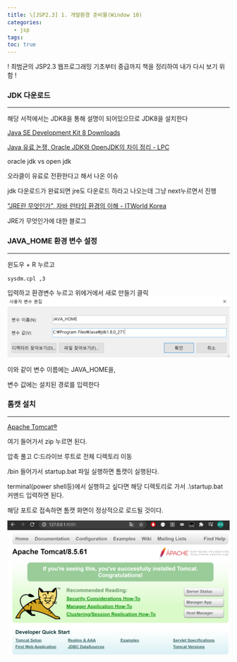 ```yaml
---
title: \[JSP2.3] 1. 개발환경 준비물(Window 10)
categories: 
  - jsp
tags: 
toc: true
---
```


! 최범균의 JSP2.3 웹프로그래밍 기초부터 중급까지 책을 정리하여 내가 다시 보기 위함 !

### JDK 다운로드

---

해당 서적에서는 JDK8을 통해 설명이 되어있으므로 JDK8을 설치한다

[Java SE Development Kit 8 Downloads](https://www.oracle.com/java/technologies/javase/javase-jdk8-downloads.html)

[Java 유료 논쟁, Oracle JDK와 OpenJDK의 차이 정리 - LPC](https://www.lpcinc.co.kr/blog/java-%EC%9C%A0%EB%A3%8C-%EB%85%BC%EC%9F%81-oracle-jdk%EC%99%80-openjdk%EC%9D%98-%EC%B0%A8%EC%9D%B4-%EC%A0%95%EB%A6%AC)

oracle jdk vs open jdk

오라클이 유료로 전환한다고 해서 나온 이슈

jdk 다운로드가 완료되면 jre도 다운로드 하라고 나오는데 그냥 next누르면서 진행

["JRE란 무엇인가", 자바 런타임 환경의 이해 - ITWorld Korea](https://www.itworld.co.kr/t/62076/%EA%B0%80%EC%83%81%ED%99%94/110768)

JRE가 무엇인가에 대한 블로그

### JAVA_HOME 환경 변수 설정

---

윈도우 + R 누르고

```shell
sysdm.cpl ,3
```

입력하고 환경변수 누르고 위에거에서 새로 만들기 클릭
![/assets/images/jsp/jsp23_env.png](/assets/images/jsp/jsp23_env.png)

이와 같이 변수 이름에는 JAVA_HOME을,

변수 값에는 설치된 경로를 입력한다

### 톰캣 설치

---

[Apache Tomcat®](https://tomcat.apache.org/download-80.cgi)

여기 들어가서 zip 누르면 된다.

압축 풀고 C:드라이브 루트로 전체 디렉토리 이동

/bin 들어가서 startup.bat 파일 실행하면 톰캣이 실행된다.

terminal(power shell등)에서 실행하고 싶다면 해당 디렉토리로 가서 .\startup.bat 커멘드 입력하면 된다.

[](http://localhost:8080/)

해당 포트로 접속하면 톰캣 화면이 정상적으로 로드될 것이다.

![/assets/images/jsp/jsp23_tomcat_init.png](/assets/images/jsp/jsp23_tomcat_init.png)